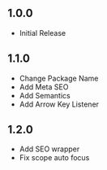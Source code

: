 ## 1.0.0
- Initial Release

## 1.1.0
- Change Package Name
- Add Meta SEO
- Add Semantics
- Add Arrow Key Listener

## 1.2.0
- Add SEO wrapper
- Fix scope auto focus